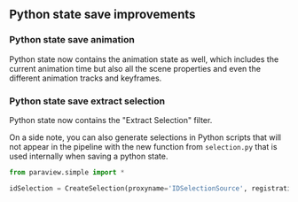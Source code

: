## Python state save improvements

### Python state save animation

Python state now contains the animation state as well,
which includes the current animation time but also all the scene
properties and even the different animation tracks and keyframes.

### Python state save extract selection

Python state now contains the "Extract Selection" filter.

On a side note, you can also generate selections in Python scripts
that will not appear in the pipeline with the new function from
`selection.py` that is used internally when saving a python state.

```py
from paraview.simple import *

idSelection = CreateSelection(proxyname='IDSelectionSource', registrationName='selection_sources.1', IDs=[0, 7628])
```
